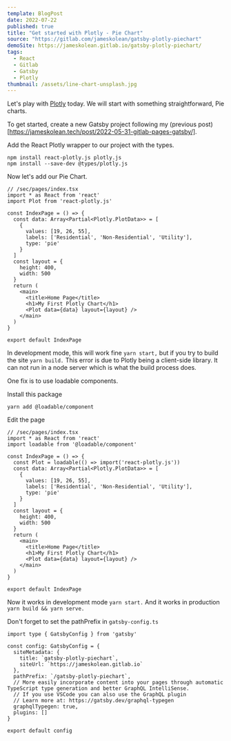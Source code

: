 ```yaml
---
template: BlogPost
date: 2022-07-22
published: true
title: "Get started with Plotly - Pie Chart"
source: "https://gitlab.com/jameskolean/gatsby-plotly-piechart"
demoSite: https://jameskolean.gitlab.io/gatsby-plotly-piechart/
tags:
  - React
  - Gitlab
  - Gatsby
  - Plotly
thumbnail: /assets/line-chart-unsplash.jpg
---
```


Let's play with [Plotly](https://plotly.com/javascript/) today. We will start with something straightforward, Pie charts.

To get started, create a new Gatsby project following my (previous post)[https://jameskolean.tech/post/2022-05-31-gitlab-pages-gatsby/].

Add the React Plotly wrapper to our project with the types.

```
npm install react-plotly.js plotly.js
npm install --save-dev @types/plotly.js
```

Now let's add our Pie Chart.

```
// /sec/pages/index.tsx
import * as React from 'react'
import Plot from 'react-plotly.js'

const IndexPage = () => {
  const data: Array<Partial<Plotly.PlotData>> = [
    {
      values: [19, 26, 55],
      labels: ['Residential', 'Non-Residential', 'Utility'],
      type: 'pie'
    }
  ]
  const layout = {
    height: 400,
    width: 500
  }
  return (
    <main>
      <title>Home Page</title>
      <h1>My First Plotly Chart</h1>
      <Plot data={data} layout={layout} />
    </main>
  )
}

export default IndexPage
```

In development mode, this will work fine `yarn start,` but if you try to build the site `yarn build.` This error is due to Plotly being a client-side library. It can not run in a node server which is what the build process does.

One fix is to use loadable components.

Install this package

```
yarn add @loadable/component
```

Edit the page

```
// /sec/pages/index.tsx
import * as React from 'react'
import loadable from '@loadable/component'

const IndexPage = () => {
  const Plot = loadable(() => import('react-plotly.js'))
  const data: Array<Partial<Plotly.PlotData>> = [
    {
      values: [19, 26, 55],
      labels: ['Residential', 'Non-Residential', 'Utility'],
      type: 'pie'
    }
  ]
  const layout = {
    height: 400,
    width: 500
  }
  return (
    <main>
      <title>Home Page</title>
      <h1>My First Plotly Chart</h1>
      <Plot data={data} layout={layout} />
    </main>
  )
}

export default IndexPage
```

Now it works in development mode `yarn start.`
And it works in production `yarn build && yarn serve.`

Don't forget to set the pathPrefix in `gatsby-config.ts`

```
import type { GatsbyConfig } from 'gatsby'

const config: GatsbyConfig = {
  siteMetadata: {
    title: `gatsby-plotly-piechart`,
    siteUrl: `https://jameskolean.gitlab.io`
  },
  pathPrefix: `/gatsby-plotly-piechart`,
  // More easily incorporate content into your pages through automatic TypeScript type generation and better GraphQL IntelliSense.
  // If you use VSCode you can also use the GraphQL plugin
  // Learn more at: https://gatsby.dev/graphql-typegen
  graphqlTypegen: true,
  plugins: []
}

export default config
```
